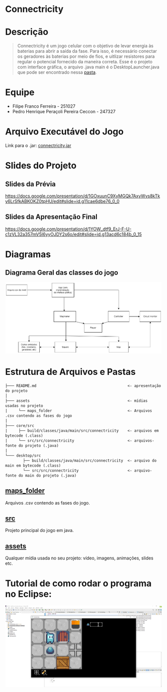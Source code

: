 # Connectricity

# Descrição

> Connectricity é um jogo celular com o objetivo de levar energia às baterias para abrir a saída da fase. Para isso, é necessário conectar os geradores às baterias por meio de fios, e uitlizar resistores para regular o potencial fornecido da maneira correta.
Esse é o projeto com interface gráfica, o arquivo .java main é o DesktopLauncher.java que pode ser encontrado nessa [pasta](https://github.com/filipe-e-pedro/MC322-A_1s_2022/tree/main/projeto-lgdx/desktop/src/src/connectricity).

# Equipe
* Filipe Franco Ferreira - 251027
* Pedro Henrique Peraçoli Pereira Ceccon - 247327

# Arquivo Executável do Jogo

Link para o .jar: [connectricity.jar](https://drive.google.com/drive/folders/1WL17o8a_5FCVKHCNIZUWu5nxxDBHZqtz?usp=sharing)

# Slides do Projeto

## Slides da Prévia
https://docs.google.com/presentation/d/1GOxuunC9XyMGQk7AxyWvs8kTky6LrSfkABKOKZ0tpHU/edit#slide=id.g11cae6dbe76_0_0

## Slides da Apresentação Final
https://docs.google.com/presentation/d/1YOW_dtf9_ErJ-F-U-c1zVL32a357mV5I6yyOJDY2s6o/edit#slide=id.g13acd6c184b_0_15

# Diagramas

## Diagrama Geral das classes do jogo

![Diagrama de classes](https://github.com/filipe-e-pedro/MC322-A_1s_2022/blob/main/imagens/diagrama_classes.png)

# Estrutura de Arquivos e Pastas

~~~
├─── README.md                                         <- apresentação do projeto
│
├─── assets                                            <- mídias usadas no projeto
|     └── maps_folder                                  <- Arquivos .csv contendo as fases do jogo
|
├─── core/src           
|     ├── build/classes/java/main/src/connectricity    <- arquivos em bytecode (.class)
|     └── src/src/connectricity                        <- arquivos-fonte do projeto (.java)
|
└─── desktop/src                              
        ├── build/classes/java/main/src/connectricity  <- arquivo do main em bytecode (.class)
        └── src/src/connectricity                      <- arquivo-fonte do main do projeto (.java)
~~~


## [maps_folder](https://github.com/filipe-e-pedro/MC322-A_1s_2022/tree/main/projeto-lgdx/assets/maps_folder)

Arquivos .csv contendo as fases do jogo.

## [src](https://github.com/filipe-e-pedro/MC322-A_1s_2022/tree/main/projeto-lgdx)

Projeto principal do jogo em java.

## [assets](https://github.com/filipe-e-pedro/MC322-A_1s_2022/tree/main/projeto-lgdx/assets)

Qualquer mídia usada no seu projeto: vídeo, imagens, animações, slides etc.

# Tutorial de como rodar o programa no Eclipse:
[![Tutorial Eclipse](https://github.com/filipe-e-pedro/MC322-A_1s_2022/blob/main/imagens/tutorial.PNG)](https://drive.google.com/drive/folders/1PGl_afuXQMtUjWaVt8GY6R_hzqNhJoDg?usp=sharing)
